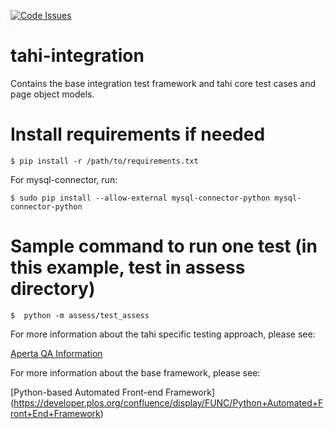 [![Code Issues](https://www.quantifiedcode.com/api/v1/project/1efd84a51e2e43b48595bbcce5d08c73/badge.svg)](https://www.quantifiedcode.com/app/project/1efd84a51e2e43b48595bbcce5d08c73)
    
# tahi-integration
Contains the base integration test framework and tahi core test cases and page object models. 

# Install requirements if needed

  `$ pip install -r /path/to/requirements.txt`

For mysql-connector, run:

  `$ sudo pip install --allow-external mysql-connector-python mysql-connector-python`

# Sample command to run one test (in this example, test in assess directory)

`$  python -m assess/test_assess`

For more information about the tahi specific testing approach, please see:

[Aperta QA Information](https://developer.plos.org/confluence/display/TAHI/Aperta+QA+Information)
  
For more information about the base framework, please see:

[Python-based Automated Front-end Framework] (https://developer.plos.org/confluence/display/FUNC/Python+Automated+Front+End+Framework)
